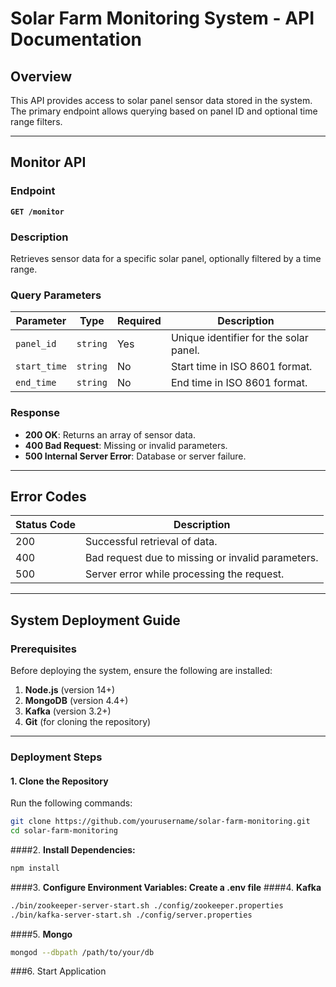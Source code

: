 # Solar Farm Monitoring System - API Documentation

## Overview
This API provides access to solar panel sensor data stored in the system. The primary endpoint allows querying based on panel ID and optional time range filters.

---

## Monitor API

### Endpoint
**`GET /monitor`**

### Description
Retrieves sensor data for a specific solar panel, optionally filtered by a time range.

### Query Parameters
| Parameter    | Type     | Required | Description                             |
|--------------|----------|----------|-----------------------------------------|
| `panel_id`   | `string` | Yes      | Unique identifier for the solar panel.  |
| `start_time` | `string` | No       | Start time in ISO 8601 format.          |
| `end_time`   | `string` | No       | End time in ISO 8601 format.            |

### Response
- **200 OK**: Returns an array of sensor data.
- **400 Bad Request**: Missing or invalid parameters.
- **500 Internal Server Error**: Database or server failure.

---

## Error Codes
| Status Code | Description                             |
|-------------|-----------------------------------------|
| 200         | Successful retrieval of data.           |
| 400         | Bad request due to missing or invalid parameters. |
| 500         | Server error while processing the request. |

---
## System Deployment Guide

### Prerequisites
Before deploying the system, ensure the following are installed:
1. **Node.js** (version 14+)
2. **MongoDB** (version 4.4+)
3. **Kafka** (version 3.2+)
4. **Git** (for cloning the repository)

---

### Deployment Steps

#### 1. Clone the Repository
Run the following commands:
```bash
git clone https://github.com/yourusername/solar-farm-monitoring.git
cd solar-farm-monitoring
```
####2. **Install Dependencies:**
   ```bash
npm install
```
####3. **Configure Environment Variables: Create a .env file**
####4. **Kafka**
```bash
./bin/zookeeper-server-start.sh ./config/zookeeper.properties
./bin/kafka-server-start.sh ./config/server.properties
```
####5. **Mongo**
```bash
mongod --dbpath /path/to/your/db
```
###6. Start Application

